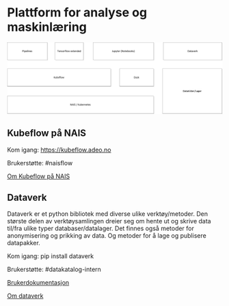 # Plattform for analyse og maskinlæring

![Hovedkomponenter](Analyseplattform.png)

## Kubeflow på NAIS

Kom igang: https://kubeflow.adeo.no

Brukerstøtte: #naisflow

[Om Kubeflow på NAIS](kubeflow/README.md)

## Dataverk

Dataverk er et python bibliotek med diverse ulike verktøy/metoder. Den største delen av verktøysamlingen dreier seg om hente ut og skrive data til/fra ulike typer databaser/datalager. Det finnes også metoder for anonymisering og prikking av data. Og metoder for å lage og publisere datapakker.

Kom igang: pip install dataverk

Brukerstøtte: #datakatalog-intern

[Brukerdokumentasjon](https://dataverk.readthedocs.io/en/latest)

[Om dataverk](dataverk/README.md)


